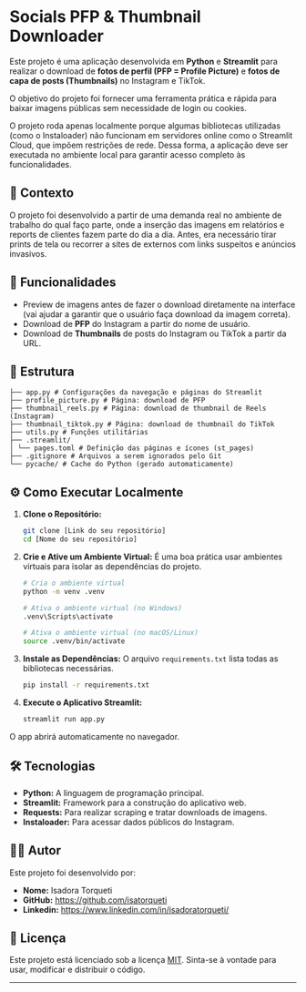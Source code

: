 # Socials PFP & Thumbnail Downloader

Este projeto é uma aplicação desenvolvida em **Python** e **Streamlit** para realizar o download de **fotos de perfil (PFP = Profile Picture)** e **fotos de capa de posts (Thumbnails)** no Instagram e TikTok.

O objetivo do projeto foi fornecer uma ferramenta prática e rápida para baixar imagens públicas sem necessidade de login ou cookies.

O projeto roda apenas localmente porque algumas bibliotecas utilizadas (como o Instaloader) não funcionam em servidores online como o Streamlit Cloud, que impõem restrições de rede. Dessa forma, a aplicação deve ser executada no ambiente local para garantir acesso completo às funcionalidades.

## 📌 Contexto
O projeto foi desenvolvido a partir de uma demanda real no ambiente de trabalho do qual faço parte, onde a inserção das imagens em relatórios e reports de clientes fazem parte do dia a dia. Antes, era necessário tirar prints de tela ou recorrer a sites de externos com links suspeitos e anúncios invasivos.

## 🚀 Funcionalidades 
- Preview de imagens antes de fazer o download diretamente na interface (vai ajudar a garantir que o usuário faça download da imagem correta).
- Download de **PFP** do Instagram a partir do nome de usuário.
- Download de **Thumbnails** de posts do Instagram ou TikTok a partir da URL.

## 📁 Estrutura
```
├── app.py # Configurações da navegação e páginas do Streamlit
├── profile_picture.py # Página: download de PFP
├── thumbnail_reels.py # Página: download de thumbnail de Reels (Instagram)
├── thumbnail_tiktok.py # Página: download de thumbnail do TikTok
├── utils.py # Funções utilitárias
├── .streamlit/
│ └── pages.toml # Definição das páginas e ícones (st_pages)
├── .gitignore # Arquivos a serem ignorados pelo Git
└── pycache/ # Cache do Python (gerado automaticamente)
```

## ⚙️ Como Executar Localmente
1.  **Clone o Repositório:**
    ```bash
    git clone [Link do seu repositório]
    cd [Nome do seu repositório]
    ```
2.  **Crie e Ative um Ambiente Virtual:**
    É uma boa prática usar ambientes virtuais para isolar as dependências do projeto.
    ```bash
    # Cria o ambiente virtual
    python -m venv .venv
    
    # Ativa o ambiente virtual (no Windows)
    .venv\Scripts\activate
    
    # Ativa o ambiente virtual (no macOS/Linux)
    source .venv/bin/activate
    ```
3.  **Instale as Dependências:**
    O arquivo `requirements.txt` lista todas as bibliotecas necessárias.
    ```bash
    pip install -r requirements.txt
    ```

4.  **Execute o Aplicativo Streamlit:**
    ```bash
    streamlit run app.py
    ```
O app abrirá automaticamente no navegador.

## 🛠️ Tecnologias
- **Python:** A linguagem de programação principal.
- **Streamlit:** Framework para a construção do aplicativo web.
- **Requests:** Para realizar scraping e tratar downloads de imagens.
- **Instaloader:** Para acessar dados públicos do Instagram.

## 👩‍💻 Autor
Este projeto foi desenvolvido por:

- **Nome:** Isadora Torqueti
- **GitHub:** https://github.com/isatorqueti
- **Linkedin:** https://www.linkedin.com/in/isadoratorqueti/

## 📜 Licença
Este projeto está licenciado sob a licença [MIT](~link~). Sinta-se à vontade para usar, modificar e distribuir o código.

---